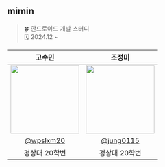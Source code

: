 ## mimin
> 🍀 안드로이드 개발 스터디  
> 🗓 2024.12 ~

| 고수민 | 조정미 |                                                                                                      
| :---: | :---: |
| <img width="160px" src="https://avatars.githubusercontent.com/u/72858039?v=4" /> | <img width="160px" src="https://avatars.githubusercontent.com/u/76805879?v=4" /> |
|   [@wpslxm20](https://github.com/wpslxm20)   |    [@jung0115](https://github.com/jung0115)  |
| 경상대 20학번 | 경상대 20학번 |
